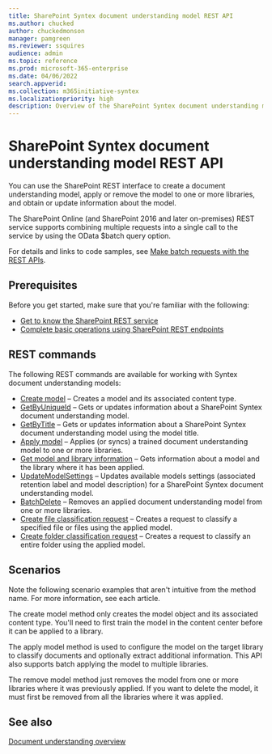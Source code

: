 ```yaml
---
title: SharePoint Syntex document understanding model REST API
ms.author: chucked
author: chuckedmonson
manager: pamgreen
ms.reviewer: ssquires
audience: admin
ms.topic: reference
ms.prod: microsoft-365-enterprise
ms.date: 04/06/2022
search.appverid: 
ms.collection: m365initiative-syntex
ms.localizationpriority: high
description: Overview of the SharePoint Syntex document understanding model REST API.
---
```


# SharePoint Syntex document understanding model REST API

You can use the SharePoint REST interface to create a document understanding model, apply or remove the model to one or more libraries, and obtain or update information about the model. 

The SharePoint Online (and SharePoint 2016 and later on-premises) REST service supports combining multiple requests into a single call to the service by using the OData $batch query option. 

For details and links to code samples, see [Make batch requests with the REST APIs](/sharepoint/dev/sp-add-ins/make-batch-requests-with-the-rest-apis).

## Prerequisites

Before you get started, make sure that you're familiar with the following:

- [Get to know the SharePoint REST service](/sharepoint/dev/sp-add-ins/get-to-know-the-sharepoint-rest-service) 
- [Complete basic operations using SharePoint REST endpoints](/sharepoint/dev/sp-add-ins/complete-basic-operations-using-sharepoint-rest-endpoints)

## REST commands

The following REST commands are available for working with Syntex document understanding models:

- [Create model](rest-createmodel-method.md) – Creates a model and its associated content type.
- [GetByUniqueId](rest-getbyuniqueid-method.md) – Gets or updates information about a SharePoint Syntex document understanding model.
- [GetByTitle](rest-getbytitle-method.md) – Gets or updates information about a SharePoint Syntex document understanding model using the model title.
- [Apply model](rest-applymodel-method.md) – Applies (or syncs) a trained document understanding model to one or more libraries.
- [Get model and library information](rest-getmodelandlibraryinfo.md) – Gets information about a model and the library where it has been applied.
- [UpdateModelSettings](rest-updatemodelsettings-method.md) – Updates available models settings (associated retention label and model description) for a SharePoint Syntex document understanding model.
- [BatchDelete](rest-batchdelete-method.md) – Removes an applied document understanding model from one or more libraries.
- [Create file classification request](rest-createclassificationrequest.md) – Creates a request to classify a specified file or files using the applied model.
- [Create folder classification request](rest-createclassificationrequest.md) – Creates a request to classify an entire folder using the applied model.

## Scenarios

Note the following scenario examples that aren't intuitive from the method name. For more information, see each article.

The create model method only creates the model object and its associated content type. You'll need to first train the model in the content center before it can be applied to a library.

The apply model method is used to configure the model on the target library to classify documents and optionally extract additional information. This API also supports batch applying the model to multiple libraries.

The remove model method just removes the model from one or more libraries where it was previously applied. If you want to delete the model, it must first be removed from all the libraries where it was applied.


## See also

[Document understanding overview](/microsoft-365/contentunderstanding/document-understanding-overview)

